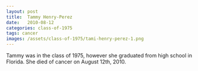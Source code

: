 ```yaml
---
layout: post
title:  Tammy Henry-Perez
date:   2010-08-12
categories: class-of-1975
tags: cancer
images: /assets/class-of-1975/tami-henry-perez-1.png
---
```

Tammy was in the class of 1975, however she graduated from high school in Florida. She died of cancer on August 12th, 2010.
